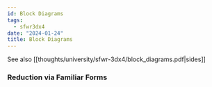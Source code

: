 ```yaml
---
id: Block Diagrams
tags:
  - sfwr3dx4
date: "2024-01-24"
title: Block Diagrams
---
```


See also [[thoughts/university/sfwr-3dx4/block_diagrams.pdf|sides]]

### Reduction via Familiar Forms
